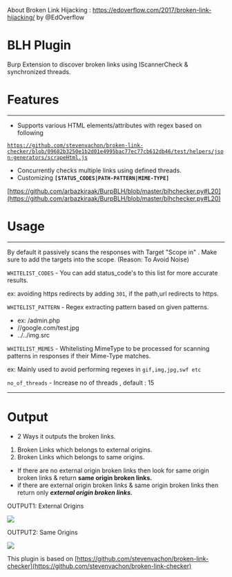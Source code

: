 About Broken Link Hijacking : https://edoverflow.com/2017/broken-link-hijacking/ by @EdOverflow

# BLH Plugin

Burp Extension to discover broken links using IScannerCheck & synchronized threads.

# Features

---

- Supports various HTML elements/attributes with regex based on following

[`https://github.com/stevenvachon/broken-link-checker/blob/09682b3250e1b2d01e4995bac77ec77cb612db46/test/helpers/json-generators/scrapeHtml.js`](https://github.com/stevenvachon/broken-link-checker/blob/09682b3250e1b2d01e4995bac77ec77cb612db46/test/helpers/json-generators/scrapeHtml.js)

- Concurrently checks multiple links using defined threads.
- Customizing **`[STATUS_CODES|PATH-PATTERN|MIME-TYPE]`**

[https://github.com/arbazkiraak/BurpBLH/blob/master/blhchecker.py#L20](https://github.com/arbazkiraak/BurpBLH/blob/master/blhchecker.py#L20)

# Usage

---

By default it passively scans the responses with Target "Scope in" . Make sure to add the targets into the scope. (Reason: To Avoid Noise)

`WHITELIST_CODES` - You can add status_code's to this list for more accurate results. 

ex: avoiding https redirects by adding `301`, if the path,url redirects to https.

`WHITELIST_PATTERN` - Regex extracting pattern based on given patterns.

- ex: /admin.php
- //google.com/test.jpg
- ../../img.src

`WHITELIST_MEMES` - Whitelisting MimeType to be processed for scanning patterns in responses if their Mime-Type matches.

ex: Mainly used to avoid performing regexes in `gif,img,jpg,swf etc`

`no_of_threads` - Increase no of threads , default : 15

---

# Output

- 2 Ways it outputs the broken links.
1. Broken Links which belongs to external origins.
2. Broken Links which belongs to same origins.
- If there are no external origin broken links then look for same origin broken links & return **same origin broken links.**
- if there are external origin broken links & same origin broken links then return only ***external origin broken links.***

OUTPUT1: External Origins

![](https://cdn-images-1.medium.com/max/1000/1*D6GdgfKlLvw8GYEuYQ5Exw.png)

OUTPUT2: Same Origins

![](https://cdn-images-1.medium.com/max/1000/1*4BAh1fjeVEw76swr_RyMgw.png)

This plugin is based on [https://github.com/stevenvachon/broken-link-checker](https://github.com/stevenvachon/broken-link-checker)
